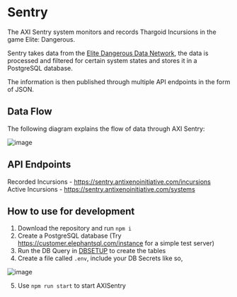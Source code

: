 # Sentry
The AXI Sentry system monitors and records Thargoid Incursions in the game Elite: Dangerous.

Sentry takes data from the [Elite Dangerous Data Network](https://github.com/EDCD/EDDN), the data is processed and filtered for certain system states and stores it in a PostgreSQL database.

The information is then published through multiple API endpoints in the form of JSON.

## Data Flow

The following diagram explains the flow of data through AXI Sentry:

![image](https://user-images.githubusercontent.com/85346345/125729589-67d6b3a4-118a-436b-a12a-b0badc0388fd.png)

## API Endpoints

Recorded Incursions - https://sentry.antixenoinitiative.com/incursions
Active Incursions - https://sentry.antixenoinitiative.com/systems

## How to use for development

1. Download the repository and run `npm i`
2. Create a PostgreSQL database (Try https://customer.elephantsql.com/instance for a simple test server)
3. Run the DB Query in [DBSETUP](/DBSETUP.md) to create the tables
4. Create a file called `.env`, include your DB Secrets like so,

![image](https://user-images.githubusercontent.com/85346345/125184809-26c53f00-e264-11eb-9ee3-62c678161ad7.png)

5. Use `npm run start` to start AXISentry
